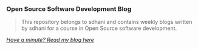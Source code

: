 ### Open Source Software Development Blog

> This repository belongs to sdhani and contains weekly blogs written by sdhani for a course in Open Source software development. 

*[Have a minute? Read my blog here](https://hunter-college-ossd-spr-2020.github.io/sdhani-weekly/)*

